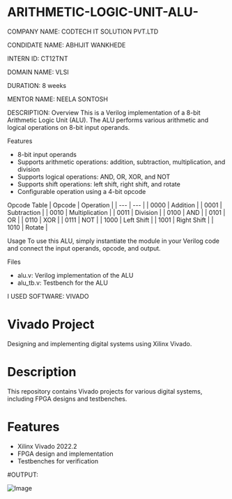 # ARITHMETIC-LOGIC-UNIT-ALU-

COMPANY NAME: CODTECH IT SOLUTION PVT.LTD

CONDIDATE NAME: ABHIJIT WANKHEDE

INTERN ID: CT12TNT

DOMAIN NAME: VLSI

DURATION:  8 weeks

MENTOR NAME: NEELA SONTOSH


DESCRIPTION:
Overview
This is a Verilog implementation of a 8-bit Arithmetic Logic Unit (ALU). The ALU performs various arithmetic and logical operations on 8-bit input operands.

Features
- 8-bit input operands
- Supports arithmetic operations: addition, subtraction, multiplication, and division
- Supports logical operations: AND, OR, XOR, and NOT
- Supports shift operations: left shift, right shift, and rotate
- Configurable operation using a 4-bit opcode

Opcode Table
| Opcode | Operation |
| --- | --- |
| 0000 | Addition |
| 0001 | Subtraction |
| 0010 | Multiplication |
| 0011 | Division |
| 0100 | AND |
| 0101 | OR |
| 0110 | XOR |
| 0111 | NOT |
| 1000 | Left Shift |
| 1001 | Right Shift |
| 1010 | Rotate |

Usage
To use this ALU, simply instantiate the module in your Verilog code and connect the input operands, opcode, and output.

Files
- alu.v: Verilog implementation of the ALU
- alu_tb.v: Testbench for the ALU


I USED SOFTWARE: VIVADO
# Vivado Project
Designing and implementing digital systems using Xilinx Vivado.

# Description
This repository contains Vivado projects for various digital systems, including FPGA designs and testbenches.

# Features
- Xilinx Vivado 2022.2
- FPGA design and implementation
- Testbenches for verification


#OUTPUT:

![Image](https://github.com/user-attachments/assets/1d3ed5a7-7708-4e27-a865-bdf9dfcc69f9)
